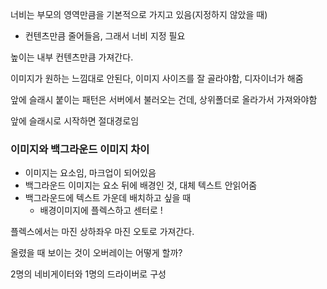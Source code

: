 너비는 부모의 영역만큼을 기본적으로 가지고 있음(지정하지 않았을 때)

* 컨텐츠만큼 줄어들음, 그래서 너비 지정 필요

높이는 내부 컨텐츠만큼 가져간다.

이미지가 원하는 느낌대로 안된다, 이미지 사이즈를 잘 골라야함, 디자이너가 해줌

앞에 슬래시 붙이는 패턴은 서버에서 불러오는 건데, 상위폴더로 올라가서 가져와야함

앞에 슬래시로 시작하면 절대경로임



### 이미지와 백그라운드 이미지 차이

* 이미지는 요소임, 마크업이 되어있음
* 백그라운드 이미지는 요소 뒤에 배경인 것, 대체 텍스트 안읽어줌
* 백그라운드에 텍스트 가운데 배치하고 싶을 때
  * 배경이미지에 플렉스하고 센터로 !



플렉스에서는 마진 상하좌우 마진 오토로 가져간다.  

올렸을 때 보이는 것이 오버레이는 어떻게 할까? 

2명의 네비게이터와 1명의 드라이버로 구성



